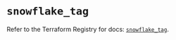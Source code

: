 # `snowflake_tag`

Refer to the Terraform Registry for docs: [`snowflake_tag`](https://registry.terraform.io/providers/snowflakedb/snowflake/2.6.0/docs/resources/tag).
